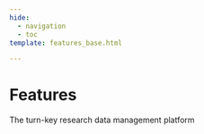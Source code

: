 ```yaml
---
hide:
  - navigation
  - toc
template: features_base.html

---
```


# Features

The turn-key research data management platform
